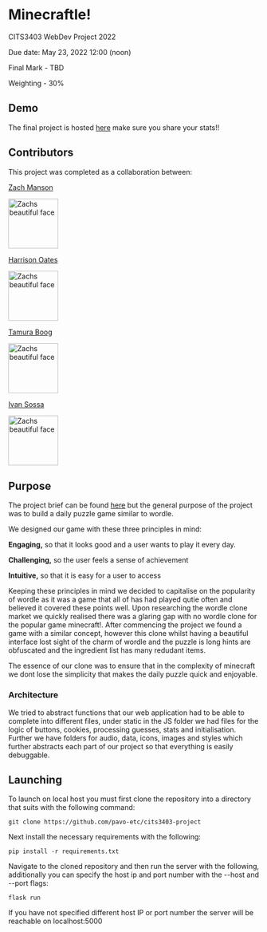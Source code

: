 # Minecraftle!

CITS3403 WebDev Project 2022

Due date: May 23, 2022 12:00 (noon)

Final Mark - TBD

Weighting - 30%

## Demo

The final project is hosted [here](https://minecraftle.zachmanson.com/#)
make sure you share your stats!!

## Contributors

This project was completed as a collaboration between:

[Zach Manson](https://github.com/pavo-etc)

<img alt="Zachs beautiful face" src="https://avatars.githubusercontent.com/u/24368336?v=4" width="100">

[Harrison Oates](https://github.com/Oatesha)

<img alt="Zachs beautiful face" src="https://avatars.githubusercontent.com/u/73292759?v=4" width="100">

[Tamura Boog](https://github.com/Tamura77)

<img alt="Zachs beautiful face" src="https://avatars.githubusercontent.com/u/92499933?v=4" width="100">

[Ivan Sossa](https://github.com/SossaG)

<img alt="Zachs beautiful face" src="https://avatars.githubusercontent.com/u/53945538?v=4" width="100">

## Purpose

The project brief can be found [here](https://teaching.csse.uwa.edu.au/units/CITS3403/) but the general purpose of the project was to build a daily puzzle game similar to wordle.

We designed our game with these three principles in mind:

<strong>Engaging,</strong> so that it looks good and a user wants to play it every day.

<strong>Challenging,</strong> so the user feels a sense of achievement

<strong>Intuitive,</strong> so that it is easy for a user to access

Keeping these principles in mind we decided to capitalise on the popularity of wordle as it was a game that all of has had played qutie often and believed it covered these points well. Upon researching the wordle clone market we quickly realised there was a glaring gap with no wordle clone for the popular game minecraft!. After commencing the project we found a game with a similar concept, however this clone whilst having a beautiful interface lost sight of the charm of wordle and the puzzle is long hints are obfuscated and the ingredient list has many redudant items.

The essence of our clone was to ensure that in the complexity of minecraft we dont lose the simplicity that makes the daily puzzle quick and enjoyable.

### Architecture
We tried to abstract functions that our web application had to be able to complete into different files, under static in the JS folder we had files for the logic of buttons, cookies, processing guesses, stats and initialisation. Further we have folders for audio, data, icons, images and styles which further abstracts each part of our project so that everything is easily debuggable.

## Launching
To launch on local host you must first clone the repository into a directory that suits with the following command:
```
git clone https://github.com/pavo-etc/cits3403-project
```

Next install the necessary requirements with the following:

```
pip install -r requirements.txt
```

Navigate to the cloned repository and then run the server with the following, additionally you can specify the host ip and port number with the --host and --port flags:

```
flask run
```

If you have not specified different host IP or port number the server will be reachable on localhost:5000



